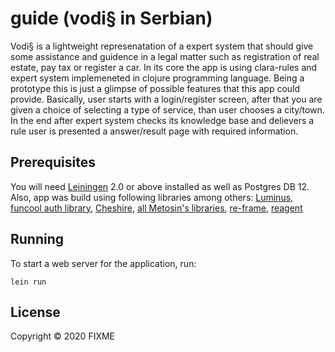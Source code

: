 # guide (vodi§ in Serbian)

Vodi§ is a lightweight represenatation of a expert system that should give some assistance and guidence in a legal matter such as registration of real estate, pay tax or register a car. In its core the app is using clara-rules and expert system implemeneted in clojure programming language.
Being a prototype this is just a glimpse of possible features that this app could provide. Basically, user starts with a  login/register screen, after that you are given a choice of selecting a type of service, than user chooses a city/town. In the end after expert system checks its knowledge base and delievers a rule user is presented a answer/result page with required information.

## Prerequisites

You will need [Leiningen][1] 2.0 or above installed as well as Postgres DB 12. Also, app was build using following libraries among others: 
[Luminus][2], [funcool auth library][3], [Cheshire][4], [all Metosin's libraries][5], [re-frame][6], [reagent][7]

[1]: https://github.com/technomancy/leiningen
[2]: https://luminusweb.com/
[3]: https://github.com/funcool
[4]: https://github.com/dakrone/cheshire
[5]: https://github.com/metosin
[6]: https://github.com/day8/re-frame
[7]: https://github.com/reagent-project/reagent

## Running

To start a web server for the application, run:

    lein run 

## License

Copyright © 2020 FIXME
